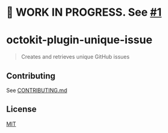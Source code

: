 # 🚧 WORK IN PROGRESS. See [#1](https://github.com/tmelliottjr/octokit-plugin-unique-issue/pull/1)

# octokit-plugin-unique-issue

> Creates and retrieves unique GitHub issues

## Contributing

See [CONTRIBUTING.md](CONTRIBUTING.md)

## License

[MIT](LICENSE)
